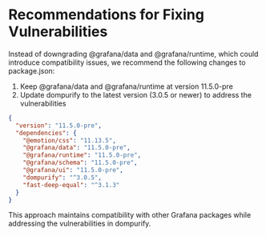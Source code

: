 # Recommendations for Fixing Vulnerabilities

Instead of downgrading @grafana/data and @grafana/runtime, which could introduce compatibility issues, we recommend the following changes to package.json:

1. Keep @grafana/data and @grafana/runtime at version 11.5.0-pre
2. Update dompurify to the latest version (3.0.5 or newer) to address the vulnerabilities

```json
{
  "version": "11.5.0-pre",
  "dependencies": {
    "@emotion/css": "11.13.5",
    "@grafana/data": "11.5.0-pre",
    "@grafana/runtime": "11.5.0-pre",
    "@grafana/schema": "11.5.0-pre",
    "@grafana/ui": "11.5.0-pre",
    "dompurify": "^3.0.5",
    "fast-deep-equal": "^3.1.3"
  }
}
```

This approach maintains compatibility with other Grafana packages while addressing the vulnerabilities in dompurify.
